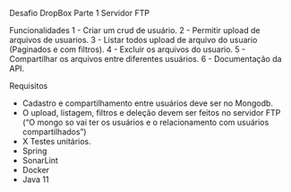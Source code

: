 Desafio DropBox Parte 1
Servidor FTP

Funcionalidades
1 - Criar um crud de usuário.
2 - Permitir upload de arquivos de usuarios.
3 - Listar todos upload de arquivo do usuario (Paginados e com filtros).
4 - Excluir os arquivos do usuario.
5 - Compartilhar os arquivos entre diferentes usuários.
6 - Documentação da API.


Requisitos
- Cadastro e compartilhamento entre usuários deve ser no Mongodb.
- O upload, listagem, filtros e deleção devem ser feitos no servidor FTP (“O mongo so vai ter os usuários e o relacionamento com usuários compartilhados”)
- X Testes unitários.
- Spring
- SonarLint
- Docker
- Java 11
